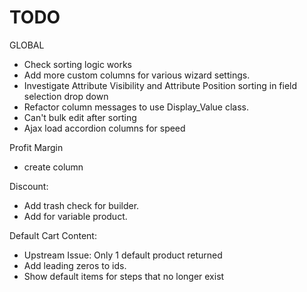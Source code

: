 # TODO

GLOBAL
- Check sorting logic works
- Add more custom columns for various wizard settings.
- Investigate Attribute Visibility and Attribute Position sorting in field
selection drop down
- Refactor column messages to use Display_Value class.
- Can't bulk edit after sorting
- Ajax load accordion columns for speed

Profit Margin
- create column

Discount:
- Add trash check for builder.
- Add for variable product.

Default Cart Content:
- Upstream Issue: Only 1 default product returned
- Add leading zeros to ids.
- Show default items for steps that no longer exist